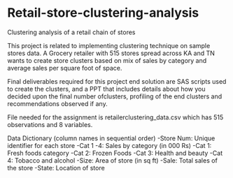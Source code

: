 # Retail-store-clustering-analysis
Clustering analysis of a retail chain of stores

This project is related to implementing clustering technique on sample stores data. A Grocery retailer with 515 stores spread across KA and TN wants to create store clusters based on mix of sales by category and average sales per square foot of space.

Final deliverables required for this project end solution are SAS scripts used to create the clusters, and a PPT that includes details about how you decided upon the final number ofclusters, profiling of the end clusters and recommendations observed if any.

File needed for the assignment is retailerclustering_data.csv which has 515 observations and 8 variables.

Data Dictionary (column names in sequential order)
-Store Num: Unique identifier for each store
-Cat 1 -4: Sales by category (in 000 Rs)
-Cat 1: Fresh foods category
-Cat 2: Frozen Foods
-Cat 3: Health and beauty
-Cat 4: Tobacco and alcohol
-Size: Area of store (in sq ft)
-Sale: Total sales of the store
-State: Location of store
